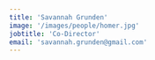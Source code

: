 ```yaml
---
title: 'Savannah Grunden'
image: '/images/people/homer.jpg'
jobtitle: 'Co-Director'
email: 'savannah.grunden@gmail.com'
---
```

